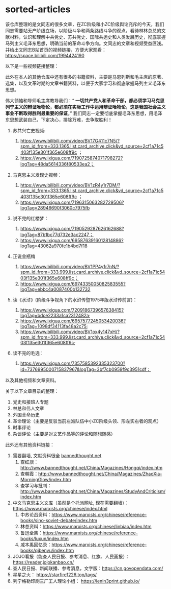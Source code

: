 # sorted-articles

该仓库整理的是文同志的很多文章，在ZC阶级和小ZC阶级舆论充斥的今天，我们同志需要站无产阶级立场，以阶级斗争和两条路线斗争的观点，看待林林总总的文献材料，认识和理解中共党史、苏共党史、国际共运史和人类发展历史，彻底掌握马列主义毛泽东思想，明确当前的革命斗争方向。文同志的文章和视频受益匪浅。并给出文同志B站首页的视频链接，方便大家观看： https://space.bilibili.com/1994424190 

以下是一些视频链接整理：

此外在本人的其他仓库中还有很多的书籍资料，主要是马恩列斯和毛主席的原著、选集，以及文革时期的文章书籍资料，以便于大家学习和彻底掌握马列主义毛泽东思想。

伟大领袖和导师毛主席教导我们：“ **一切共产党人和革命干部，都必须学习马克思列宁主义的辩证唯物论，都必须在实际工作中运用辩证唯物论，这是我国社会主义事业不断取得胜利最重要的保证**。” 我们同志一定要彻底掌握毛泽东思想，用毛泽东思想武装自己，下定决心，排除万难，去争取胜利！

1. 苏共兴亡史视频: 
   1.  https://www.bilibili.com/video/BV17G411c7N5/?spm_id_from=333.1365.list.card_archive.click&vd_source=2cf1a71c5403f135e301f365e608ff9c ；
   2.   https://www.ixigua.com/7190725874071798272?logTag=48da5614336f80533ea2；

2. 马克思主义发现史视频：
   1.  https://www.bilibili.com/video/BV1zR4y1r7DM/?spm_id_from=333.1365.list.card_archive.click&vd_source=2cf1a71c5403f135e301f365e608ff9c ；
   2.  https://www.ixigua.com/7196315063282729506?logTag=28946690f3060c7975fb 

3. 说不完的红楼梦：
   1. https://www.ixigua.com/7190529287626162688?logTag=87b1bc77d732e3ac2247；
   2. https://www.ixigua.com/6958763916012814886?logTag=43062a970fe1b4bd7f18

4. 正说金瓶梅
   1.  https://www.bilibili.com/video/BV1PP4y1r7nN/?spm_id_from=333.999.list.card_archive.click&vd_source=2cf1a71c5403f135e301f365e608ff9c；
   2.  https://www.ixigua.com/6974335005082583555?logTag=ebbc4a0087400b132732

5. 读《水浒》(阶级斗争视角下的水浒传暨1975年版水浒传前言)：
   1. https://www.ixigua.com/7209186739657638415?logTag=bdce2233a1ca2312482a;
   2. https://www.ixigua.com/6957577245053420036?logTag=1098df34113fa48a2c75;
   3. https://www.bilibili.com/video/BV1ox4y147xH/?spm_id_from=333.999.list.card_archive.click&vd_source=2cf1a71c5403f135e301f365e608ff9c;
6. 读不完的毛选：
   1. https://www.ixigua.com/7357585392335323700?id=7376995000715837967&logTag=3bf7cb0959f9c3951cdf；

以及其他视频和文章资料。

关于以下文章目录的整理：

1. 党史和接班人专题
2. 林总和伟人文章
3. 外国革命历史
4. 革命理论（主要是反驳当前左派队伍中小ZC阶级头领、形左实右者的观点）
5. 时事评论
6. 杂谈评论（主要是对文艺作品等的评论和随想随感）

此外还有其他资料链接：

1. 需要翻墙, 文献资料很全 [bannedthought.net](https://bannedthought.net/)
   1. 查红旗：http://www.bannedthought.net/China/Magazines/Hongqi/index.htm
   2. 查朝霞：http://www.bannedthought.net/China/Magazines/ZhaoXia-MorningGlow/index.htm
   3. 查学习与批判：http://www.bannedthought.net/China/Magazines/StudyAndCriticism/index.htm
2. 中文马克思主义文库（虽然是个托派网址, 现在需要翻墙）：https://www.marxists.org/chinese/index.html
   1. 中苏论战资料：https://www.marxists.org/chinese/reference-books/sino-soviet-debate/index.htm
   2. 林总资料：https://www.marxists.org/chinese/linbiao/index.htm
   3. 鲁迅全集：https://www.marxists.org/chinese/reference-books/luxun/index.htm
   4. 戚本禹回忆录：https://www.marxists.org/chinese/reference-books/qibenyu/index.htm
3. JOJO看报（能查人民日报、参考消息、红旗、人民画报）：https://reader.jojokanbao.cn/
4. 查人民日报、新闻联播、参考消息，文字版：https://cn.govopendata.com/
5. 星星之火： https://starfire1226.top/tags/
6. 列宁格勒印刷三厂工人理论小组： https://lenin3print.github.io/